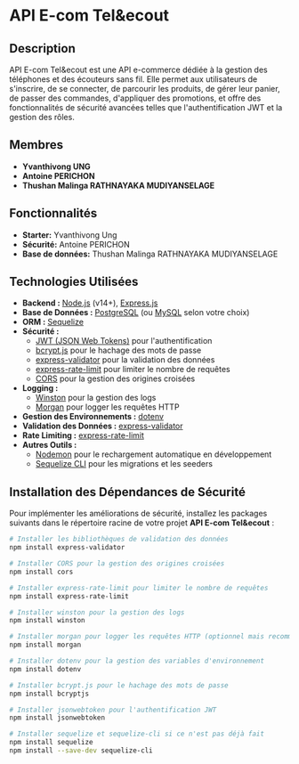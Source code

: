 # API E-com Tel&ecout

## Description

API E-com Tel&ecout est une API e-commerce dédiée à la gestion des téléphones et des écouteurs sans fil. Elle permet aux utilisateurs de s'inscrire, de se connecter, de parcourir les produits, de gérer leur panier, de passer des commandes, d'appliquer des promotions, et offre des fonctionnalités de sécurité avancées telles que l'authentification JWT et la gestion des rôles.

## Membres

- **Yvanthivong UNG**
- **Antoine PERICHON**
- **Thushan Malinga RATHNAYAKA MUDIYANSELAGE**

## Fonctionnalités

- **Starter:** Yvanthivong Ung
- **Sécurité:** Antoine PERICHON
- **Base de données:** Thushan Malinga RATHNAYAKA MUDIYANSELAGE

## Technologies Utilisées

- **Backend :** [Node.js](https://nodejs.org/) (v14+), [Express.js](https://expressjs.com/)
- **Base de Données :** [PostgreSQL](https://www.postgresql.org/) (ou [MySQL](https://www.mysql.com/) selon votre choix)
- **ORM :** [Sequelize](https://sequelize.org/)
- **Sécurité :**
  - [JWT (JSON Web Tokens)](https://jwt.io/) pour l'authentification
  - [bcrypt.js](https://www.npmjs.com/package/bcryptjs) pour le hachage des mots de passe
  - [express-validator](https://express-validator.github.io/docs/) pour la validation des données
  - [express-rate-limit](https://www.npmjs.com/package/express-rate-limit) pour limiter le nombre de requêtes
  - [CORS](https://www.npmjs.com/package/cors) pour la gestion des origines croisées
- **Logging :**
  - [Winston](https://github.com/winstonjs/winston) pour la gestion des logs
  - [Morgan](https://github.com/expressjs/morgan) pour logger les requêtes HTTP
- **Gestion des Environnements :** [dotenv](https://www.npmjs.com/package/dotenv)
- **Validation des Données :** [express-validator](https://express-validator.github.io/docs/)
- **Rate Limiting :** [express-rate-limit](https://www.npmjs.com/package/express-rate-limit)
- **Autres Outils :**
  - [Nodemon](https://www.npmjs.com/package/nodemon) pour le rechargement automatique en développement
  - [Sequelize CLI](https://sequelize.org/master/manual/migrations.html) pour les migrations et les seeders

## Installation des Dépendances de Sécurité

Pour implémenter les améliorations de sécurité, installez les packages suivants dans le répertoire racine de votre projet **API E-com Tel&ecout** :

```bash
# Installer les bibliothèques de validation des données
npm install express-validator

# Installer CORS pour la gestion des origines croisées
npm install cors

# Installer express-rate-limit pour limiter le nombre de requêtes
npm install express-rate-limit

# Installer winston pour la gestion des logs
npm install winston

# Installer morgan pour logger les requêtes HTTP (optionnel mais recommandé)
npm install morgan

# Installer dotenv pour la gestion des variables d'environnement
npm install dotenv

# Installer bcrypt.js pour le hachage des mots de passe
npm install bcryptjs

# Installer jsonwebtoken pour l'authentification JWT
npm install jsonwebtoken

# Installer sequelize et sequelize-cli si ce n'est pas déjà fait
npm install sequelize
npm install --save-dev sequelize-cli
